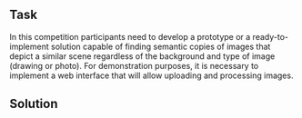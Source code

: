 ## Task
In this competition participants need to develop a prototype or a ready-to-implement solution capable of finding semantic copies of images that depict a similar scene regardless of the background and type of image (drawing or photo). For demonstration purposes, it is necessary to implement a web interface that will allow uploading and processing images.
## Solution 
